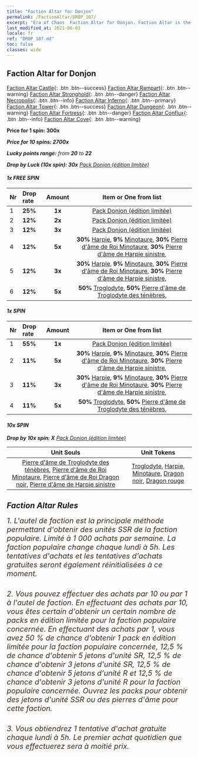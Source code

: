 ```yaml
---
title: "Faction Altar for Donjon"
permalink: /FactionAltar/DROP_107/
excerpt: "Era of Chaos  Faction Altar for Donjon. Faction Altar is the primary method for obtaining SSR units from the popular faction. Limited to 1,000 purchases each week. The popular faction changes at 05:00 every Monday. Purchase attempts and free purchase attempts will also reset then."
last_modified_at: 2021-06-03
locale: fr
ref: "DROP_107.md"
toc: false
classes: wide
---
```


##  Faction Altar for **Donjon**

  [Faction Altar Castle](/fr/FactionAltar/DROP_101/){: .btn .btn--success} [Faction Altar Rampart](/fr/FactionAltar/DROP_102/){: .btn .btn--warning} [Faction Altar Stronghold](/fr/FactionAltar/DROP_103/){: .btn .btn--danger} [Faction Altar Necropolis](/fr/FactionAltar/DROP_104/){: .btn .btn--info} [Faction Altar Inferno](/fr/FactionAltar/DROP_105/){: .btn .btn--primary} [Faction Altar Tower](/fr/FactionAltar/DROP_106/){: .btn .btn--success} [Faction Altar Dungeon](/fr/FactionAltar/DROP_107/){: .btn .btn--warning} [Faction Altar Fortress](/fr/FactionAltar/DROP_108/){: .btn .btn--danger} [Faction Altar Conflux](/fr/FactionAltar/DROP_109/){: .btn .btn--info} [Faction Altar Cove](/fr/FactionAltar/DROP_112/){: .btn .btn--warning} 

  **Price for 1 spin: 300x** <i class="fas fa-gem"/>

  **Price for 10 spins: 2700x** <i class="fas fa-gem"/>

  **Lucky points range:** from **20** to **22**

  **Drop by Luck (10x spin): 30x** [Pack Donjon (édition limitée)](/ItemsFR/con_2107/)

####  1x FREE SPIN 

  |    Nr    |  Drop rate  |  Amount   |   Item or One from list  |
  |:---------|:------------|:---------:|:------------------------:|
  | 1 | **25%** | **1x** | [Pack Donjon (édition limitée)](/ItemsFR/con_2107/) |
  | 2 | **12%** | **2x** | [Pack Donjon (édition limitée)](/ItemsFR/con_2107/) |
  | 3 | **12%** | **3x** | [Pack Donjon (édition limitée)](/ItemsFR/con_2107/) |
  | 4 | **12%** | **5x** |  **30%** [Harpie](/ItemsFR/unt_245/),  **9%** [Minotaure](/ItemsFR/unt_248/),  **30%** [Pierre d'âme de Roi Minotaure](/ItemsFR/unt_332/),  **30%** [Pierre d'âme de Harpie sinistre](/ItemsFR/unt_329/),  |
  | 5 | **12%** | **3x** |  **30%** [Harpie](/ItemsFR/unt_245/),  **9%** [Minotaure](/ItemsFR/unt_248/),  **30%** [Pierre d'âme de Roi Minotaure](/ItemsFR/unt_332/),  **30%** [Pierre d'âme de Harpie sinistre](/ItemsFR/unt_329/),  |
  | 6 | **12%** | **5x** |  **50%** [Troglodyte](/ItemsFR/unt_244/),  **50%** [Pierre d'âme de Troglodyte des ténèbres](/ItemsFR/unt_328/),  |


####  1x SPIN 

  |    Nr    |  Drop rate  |  Amount   |   Item or One from list  |
  |:---------|:------------|:---------:|:------------------------:|
  | 1 | **55%** | **1x** | [Pack Donjon (édition limitée)](/ItemsFR/con_2107/) |
  | 2 | **11%** | **5x** |  **30%** [Harpie](/ItemsFR/unt_245/),  **9%** [Minotaure](/ItemsFR/unt_248/),  **30%** [Pierre d'âme de Roi Minotaure](/ItemsFR/unt_332/),  **30%** [Pierre d'âme de Harpie sinistre](/ItemsFR/unt_329/),  |
  | 3 | **11%** | **3x** |  **30%** [Harpie](/ItemsFR/unt_245/),  **9%** [Minotaure](/ItemsFR/unt_248/),  **30%** [Pierre d'âme de Roi Minotaure](/ItemsFR/unt_332/),  **30%** [Pierre d'âme de Harpie sinistre](/ItemsFR/unt_329/),  |
  | 4 | **11%** | **5x** |  **50%** [Troglodyte](/ItemsFR/unt_244/),  **50%** [Pierre d'âme de Troglodyte des ténèbres](/ItemsFR/unt_328/),  |


####  10x SPIN 

  **Drop by 10x spin: X** [Pack Donjon (édition limitée)](/ItemsFR/con_2107/)

  |    Unit Souls    |  Unit Tokens  |
  |:----------------:|:-------------:|
  | [Pierre d'âme de Troglodyte des ténèbres](/ItemsFR/unt_328/), [Pierre d'âme de Roi Minotaure](/ItemsFR/unt_332/), [Pierre d'âme de Roi Dragon noir](/ItemsFR/unt_334/), [Pierre d'âme de Harpie sinistre](/ItemsFR/unt_329/) | [Troglodyte](/ItemsFR/unt_244/), [Harpie](/ItemsFR/unt_245/), [Minotaure](/ItemsFR/unt_248/), [Dragon noir](/ItemsFR/unt_250/), [Dragon rouge](/ItemsFR/unt_251/) |



## Faction Altar Rules

  <span style="color: #3c2a1e;font-size:20px">1. L'autel de faction est la principale méthode permettant d'obtenir des unités SSR de la faction populaire. Limité à 1 000 achats par semaine. La faction populaire change chaque lundi à 5h. Les tentatives d'achats et les tentatives d'achats gratuites seront également réinitialisées à ce moment. </span><br/>

<br/>  <span style="color: #3c2a1e;font-size:20px">2. Vous pouvez effectuer des achats par 10 ou par 1 à l'autel de faction. En effectuant des achats par 10, vous êtes certain d'obtenir un certain nombre de packs en édition limitée pour la faction populaire concernée. En effectuant des achats par 1, vous avez 50 % de chance d'obtenir 1 pack en édition limitée pour la faction populaire concernée, 12,5 % de chance d'obtenir 5 jetons d'unité SR, 12,5 % de chance d'obtenir 3 jetons d'unité SR, 12,5 % de chance d'obtenir 5 jetons d'unité R et 12,5 % de chance d'obtenir 3 jetons d'unité R pour la faction populaire concernée. Ouvrez les packs pour obtenir des jetons d'unité SSR ou des pierres d'âme pour cette faction.</span><br/>

<br/>  <span style="color: #3c2a1e;font-size:20px">3. Vous obtiendrez 1 tentative d'achat gratuite chaque lundi à 5h. Le premier achat quotidien que vous effectuerez sera à moitié prix.</span><br/>

<br/>